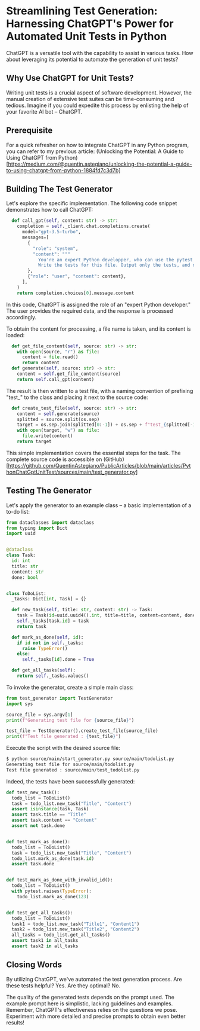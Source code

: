 # Streamlining Test Generation: Harnessing ChatGPT's Power for Automated Unit Tests in Python

ChatGPT is a versatile tool with the capability to assist in various tasks. How about leveraging its potential to automate the generation of unit tests?

## Why Use ChatGPT for Unit Tests?

Writing unit tests is a crucial aspect of software development. However, the manual creation of extensive test suites can be time-consuming and tedious. Imagine if you could expedite this process by enlisting the help of your favorite AI bot – ChatGPT.

## Prerequisite

For a quick refresher on how to integrate ChatGPT in any Python program, you can refer to my previous article: (Unlocking the Potential: A Guide to Using ChatGPT from Python)[https://medium.com/@quentin.astegiano/unlocking-the-potential-a-guide-to-using-chatgpt-from-python-1884fd7c3d7b]

## Building The Test Generator

Let's explore the specific implementation. The following code snippet demonstrates how to call ChatGPT:

``` python
  def call_gpt(self, content: str) -> str:
    completion = self._client.chat.completions.create(
      model="gpt-3.5-turbo",
      messages=[
        {
          "role": "system",
          "content": """
            You're an expert Python developper, who can use the pytest library to write useful and meaningful tests in python.
            Write the tests for this file. Output only the tests, and no textual explanations. Comments are allowed, if necessary.""",
        },
        {"role": "user", "content": content},
      ],
    )
    return completion.choices[0].message.content
```

In this code, ChatGPT is assigned the role of an "expert Python developer." The user provides the required data, and the response is processed accordingly.

To obtain the content for processing, a file name is taken, and its content is loaded:

```python
  def get_file_content(self, source: str) -> str:
    with open(source, "r") as file:
      content = file.read()
      return content
  def generate(self, source: str) -> str:
    content = self.get_file_content(source)
    return self.call_gpt(content)
```

The result is then written to a test file, with a naming convention of prefixing "test_" to the class and placing it next to the source code:

```python
  def create_test_file(self, source: str) -> str:
    content = self.generate(source)
    splitted = source.split(os.sep)
    target = os.sep.join(splitted[0:-1]) + os.sep + f"test_{splitted[-1]}"
    with open(target, "w") as file:
      file.write(content)
    return target
```

This simple implementation covers the essential steps for the task.
The complete source code is accessible on (GitHub)[https://github.com/QuentinAstegiano/PublicArticles/blob/main/articles/PythonChatGptUnitTest/sources/main/test_generator.py]

## Testing The Generator

Let's apply the generator to an example class – a basic implementation of a to-do list:

```python
from dataclasses import dataclass
from typing import Dict
import uuid


@dataclass
class Task:
  id: int
  title: str
  content: str
  done: bool


class ToDoList:
  _tasks: Dict[int, Task] = {}

  def new_task(self, title: str, content: str) -> Task:
    task = Task(id=uuid.uuid4().int, title=title, content=content, done=False)
    self._tasks[task.id] = task
    return task

  def mark_as_done(self, id):
    if id not in self._tasks:
      raise TypeError()
    else:
      self._tasks[id].done = True

  def get_all_tasks(self):
    return self._tasks.values()
```

To invoke the generator, create a simple main class:


```python
from test_generator import TestGenerator
import sys

source_file = sys.argv[1]
print(f"Generating test file for {source_file}")

test_file = TestGenerator().create_test_file(source_file)
print(f"Test file generated : {test_file}")
```

Execute the script with the desired source file:

```bash
$ python source/main/start_generator.py source/main/todolist.py
Generating test file for source/main/todolist.py
Test file generated : source/main/test_todolist.py
```

Indeed, the tests have been successfully generated:

```python
def test_new_task():
  todo_list = ToDoList()
  task = todo_list.new_task("Title", "Content")
  assert isinstance(task, Task)
  assert task.title == "Title"
  assert task.content == "Content"
  assert not task.done


def test_mark_as_done():
  todo_list = ToDoList()
  task = todo_list.new_task("Title", "Content")
  todo_list.mark_as_done(task.id)
  assert task.done


def test_mark_as_done_with_invalid_id():
  todo_list = ToDoList()
  with pytest.raises(TypeError):
    todo_list.mark_as_done(123)


def test_get_all_tasks():
  todo_list = ToDoList()
  task1 = todo_list.new_task("Title1", "Content1")
  task2 = todo_list.new_task("Title2", "Content2")
  all_tasks = todo_list.get_all_tasks()
  assert task1 in all_tasks
  assert task2 in all_tasks
```

## Closing Words

By utilizing ChatGPT, we've automated the test generation process.
Are these tests helpful? Yes. Are they optimal? No.

The quality of the generated tests depends on the prompt used. The example prompt here is simplistic, lacking guidelines and examples.
Remember, ChatGPT's effectiveness relies on the questions we pose. Experiment with more detailed and precise prompts to obtain even better results!

